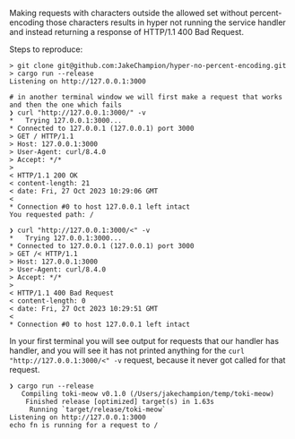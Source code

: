 Making requests with characters outside the allowed set without percent-encoding those characters results in hyper not running the service handler and instead returning a response of HTTP/1.1 400 Bad Request.

Steps to reproduce:
```
> git clone git@github.com:JakeChampion/hyper-no-percent-encoding.git
> cargo run --release
Listening on http://127.0.0.1:3000

# in another terminal window we will first make a request that works and then the one which fails
❯ curl "http://127.0.0.1:3000/" -v
*   Trying 127.0.0.1:3000...
* Connected to 127.0.0.1 (127.0.0.1) port 3000
> GET / HTTP/1.1
> Host: 127.0.0.1:3000
> User-Agent: curl/8.4.0
> Accept: */*
>
< HTTP/1.1 200 OK
< content-length: 21
< date: Fri, 27 Oct 2023 10:29:06 GMT
<
* Connection #0 to host 127.0.0.1 left intact
You requested path: /

❯ curl "http://127.0.0.1:3000/<" -v
*   Trying 127.0.0.1:3000...
* Connected to 127.0.0.1 (127.0.0.1) port 3000
> GET /< HTTP/1.1
> Host: 127.0.0.1:3000
> User-Agent: curl/8.4.0
> Accept: */*
>
< HTTP/1.1 400 Bad Request
< content-length: 0
< date: Fri, 27 Oct 2023 10:29:51 GMT
<
* Connection #0 to host 127.0.0.1 left intact
```

In your first terminal you will see output for requests that our handler has handler, and you will see it has not printed anything for the `curl "http://127.0.0.1:3000/<" -v` request, because it never got called for that request.

```
❯ cargo run --release
   Compiling toki-meow v0.1.0 (/Users/jakechampion/temp/toki-meow)
    Finished release [optimized] target(s) in 1.63s
     Running `target/release/toki-meow`
Listening on http://127.0.0.1:3000
echo fn is running for a request to /
```
